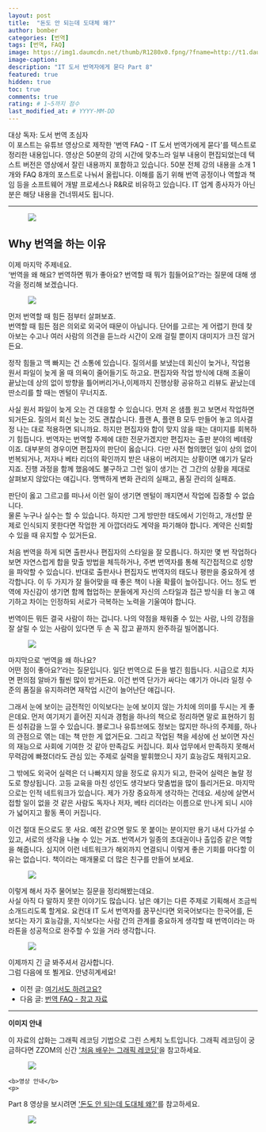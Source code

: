 ```yaml
---
layout: post
title:  "돈도 안 되는데 도대체 왜?"
author: bomber
categories: [번역]
tags: [번역, FAQ]
image: https://img1.daumcdn.net/thumb/R1280x0.fpng/?fname=http://t1.daumcdn.net/brunch/service/user/96Gy/image/3kxQjyVeTltHO5VgYLbDBkZLprQ.png
image-caption: 
description: "IT 도서 번역자에게 묻다 Part 8"
featured: true
hidden: true
toc: true
comments: true
rating: # 1~5까지 점수
last_modified_at: # YYYY-MM-DD
---
```



<div class="note">
<p>
대상 독자: 도서 번역 초심자<br/>
이 포스트는 유튜브 영상으로 제작한 '번역 FAQ - IT 도서 번역가에게 묻다'를 텍스트로 정리한 내용입니다. 영상은 50분의 강의 시간에 맞추느라 일부 내용이 편집되었는데 텍스트 버전은 영상에서 잘린 내용까지 포함하고 있습니다. 50분 전체 강의 내용을 소개 1개와 FAQ 8개의 포스트로 나눠서 올립니다. 
이해를 돕기 위해 번역 공정이나 역할과 책임 등을 소프트웨어 개발 프로세스나 R&R로 비유하고 있습니다. IT 업계 종사자가 아닌 분은 해당 내용을 건너뛰셔도 됩니다.
</p>
</div>

<hr/>



<figure>
<img class="large" src="https://img1.daumcdn.net/thumb/R1280x0.fpng/?fname=http://t1.daumcdn.net/brunch/service/user/96Gy/image/F9F8em4zbs7tYS3tw9mv1mGiPxc.png" alter="">
<figcaption class="center"></figcaption>
</figure>

## Why 번역을 하는 이유

이제 마지막 주제네요.<br/>
‘번역을 왜 해요? 번역하면 뭐가 좋아요? 번역할 때 뭐가 힘들어요?’라는 질문에 대해 생각을 정리해 보겠습니다.

<figure>
<img class="large" src="https://img1.daumcdn.net/thumb/R1280x0.fpng/?fname=http://t1.daumcdn.net/brunch/service/user/96Gy/image/AndzGAsL2NfH4GolsN8iYaPSwv0.png" alter="">
<figcaption class="center"></figcaption>
</figure>

먼저 번역할 때 힘든 점부터 살펴보죠.<br/>
번역할 때 힘든 점은 의외로 외국어 때문이 아닙니다. 단어를 고르는 게 어렵기 한데 찾아보는 수고나 여러 사람의 의견을 듣느라 시간이 오래 걸릴 뿐이지 대미지가 크진 않거든요.<br/>

정작 힘들고 맥 빠지는 건 소통에 있습니다. 질의서를 보냈는데 회신이 늦거나, 작업용 원서 파일이 늦게 올 때 의욕이 줄어들기도 하고요. 편집자와 작업 방식에 대해 조율이 끝났는데 상의 없이 방향을 틀어버리거나,이제까지 진행상황 공유하고 리뷰도 끝났는데 딴소리를 할 때는 멘털이 무너지죠.<br/> 

사실 원서 파일이 늦게 오는 건 대응할 수 있습니다. 먼저 온 샘플 원고 보면서 작업하면 되거든요. 질의서 회신 늦는 것도 괜찮습니다. 플랜 A, 플랜 B 모두 만들어 놓고 의사결정 나는 대로 적용하면 되니까요. 하지만 편집자와 합이 맞지 않을 때는 대미지를 회복하기 힘듭니다. 번역자는 번역할 주제에 대한 전문가겠지만 편집자는 출판 분야의 베테랑이죠. 대부분의 경우이면 편집자의 판단이 옳습니다. 다만 사전 협의했던 일이 상의 없이 번복되거나, 저자나 베타 리더의 확인까지 받은 내용이 버려지는 상황이면 얘기가 달라지죠. 진행 과정을 함께 했음에도 불구하고 그런 일이 생기는 건 그간의 상황을 제대로 살펴보지 않았다는 얘깁니다. 명백하게 변화 관리의 실패고, 품질 관리의 실패죠.<br/>

판단이 옳고 그르고를 떠나서 이런 일이 생기면 멘털이 깨지면서 작업에 집중할 수 없습니다.<br/>
물론 누구나 실수는 할 수 있습니다. 하지만 그게 방만한 태도에서 기인하고, 개선할 문제로 인식되지 못한다면 작업한 게 아깝더라도 계약을 파기해야 합니다. 계약은 신뢰할 수 있을 때 유지할 수 있거든요.<br/>

처음 번역을 하게 되면 출판사나 편집자의 스타일을 잘 모릅니다. 하지만 몇 번 작업하다 보면 자연스럽게 합을 맞출 방법을 체득하거나, 주변 번역자를 통해 직간접적으로 성향을 파악할 수 있습니다. 반대로 출판사나 편집자도 번역자의 태도나 평판을 중요하게 생각합니다. 이 두 가지가 잘 들어맞을 때 좋은 책이 나올 확률이 높아집니다. 어느 정도 번역에 자신감이 생기면 함께 협업하는 분들에게 자신의 스타일과 접근 방식을 터 놓고 얘기하고 차이는 인정하되 서로가 극복하는 노력을 기울여야 합니다.<br/>

번역이든 뭐든 결국 사람이 하는 겁니다. 나의 약점을 채워줄 수 있는 사람, 나의 강점을 잘 살릴 수 있는 사람이 있다면 두 손 꼭 잡고 끝까지 완주하길 빌어봅니다.

<figure>
<img class="large" src="https://img1.daumcdn.net/thumb/R1280x0.fpng/?fname=http://t1.daumcdn.net/brunch/service/user/96Gy/image/MpSzTIjwuK1eDze5eLCP8CD74U0.png" alter="">
<figcaption class="center"></figcaption>
</figure>

마지막으로 ‘번역을 왜 하나요?<br/>
어떤 점이 좋아요?’라는 질문입니다. 일단 번역으로 돈을 벌긴 힘듭니다. 시급으로 치자면 편의점 알바가 훨씬 많이 받거든요. 이건 번역 단가가 싸다는 얘기가 아니라 일정 수준의 품질을 유지하려면 재작업 시간이 늘어난단 얘깁니다.<br/>

그래서 눈에 보이는 금전적인 이익보다는 눈에 보이지 않는 가치에 의미를 두시는 게 좋은데요. 먼저 여기저기 흩어진 지식과 경험을 하나의 책으로 정리하면 말로 표현하기 힘든 성취감을 느낄 수 있습니다. 블로그나 유튜브에도 정보는 많지만 하나의 주제를, 하나의 관점으로 엮는 데는 책 만한 게 없거든요. 그리고 작업된 책을 세상에 선 보이면 자신의 재능으로 사회에 기여한 것 같아 만족감도 커집니다. 회사 업무에서 만족하지 못해서 무력감에 빠졌더라도 관심 있는 주제로 실력을 발휘했으니 자기 효능감도 채워지고요.<br/>

그 밖에도 외국어 실력은 더 나빠지지 않을 정도로 유지가 되고, 한국어 실력은 놀랄 정도로 향상됩니다. 고등 교육을 마친 성인도 생각보다 맞춤법을 많이 틀리거든요. 마지막으로는 인적 네트워크가 있습니다. 제가 가장 중요하게 생각하는 건데요. 세상에 살면서 접할 일이 없을 것 같은 사람도 독자나 저자, 베타 리더라는 이름으로 만나게 되니 시야가 넓어지고 활동 폭이 커집니다.<br/>

이건 절대 돈으로도 못 사요. 예전 같으면 말도 못 붙이는 분이지만 용기 내서 다가설 수 있고, 서로의 생각을 나눌 수 있는 거죠. 번역서가 일종의 초대권이나 출입증 같은 역할을 해줍니다. 심지어 이런 네트워크가 해외까지 연결되니 이렇게 좋은 기회를 마다할 이유는 없습니다. 책이라는 매개물로 더 많은 친구를 만들어 보세요.

<figure>
<img class="large" src="https://img1.daumcdn.net/thumb/R1280x0.fpng/?fname=http://t1.daumcdn.net/brunch/service/user/96Gy/image/tHlB1VLCZA7jLwZCttjitfIZw-s.png" alter="">
<figcaption class="center"></figcaption>
</figure>

이렇게 해서 자주 물어보는 질문을 정리해봤는데요.<br/>
사실 아직 다 말하지 못한 이야기도 많습니다. 남은 얘기는 다른 주제로 기획해서 조금씩 소개드리도록 할게요. 요컨대 IT 도서 번역자를 꿈꾸신다면 외국어보다는 한국어를, 돈보다는 자기 효능감을, 지식보다는 사람 간의 관계를 중요하게 생각할 때 번역이라는 마라톤을 성공적으로 완주할 수 있을 거라 생각합니다.<br/>

<figure>
<img class="large" src="https://img1.daumcdn.net/thumb/R1280x0.fpng/?fname=http://t1.daumcdn.net/brunch/service/user/96Gy/image/1q96amXCa9OnX7YtizxDy85OG00.png" alter="">
<figcaption class="center"></figcaption>
</figure>

이제까지 긴 글 봐주셔서 감사합니다.<br/>
그럼 다음에 또 뵐게요. 안녕히계세요!

<ul>
<li>
이전 글: <a href="{{ site.baseurl }}/faq-8-where" target="_blank">여기서도 하려고요?</a>
</li>
<li>
다음 글: <a href="{{ site.baseurl }}/faq-10-reference" target="_blank">번역 FAQ - 참고 자료</a>
</li>
</ul>

<hr/>

<div class="note">
    <b>이미지 안내</b>
    <p>
    이 자료의 삽화는 그래픽 레코딩 기법으로 그린 스케치 노트입니다. 그래픽 레코딩이 궁금하다면 ZZOM의 신간 <a href="http://aladin.kr/p/G4zvf" target="_blank">'처음 배우는 그래픽 레코딩'</a>을 참고하세요.
    </p>
    <figure>
    <img class="large" src="https://img1.daumcdn.net/thumb/R1280x0.fpng/?fname=http://t1.daumcdn.net/brunch/service/user/96Gy/image/qqqnmhAWZxfuZ8twG-cVZh5PVkE.png" alter="">
    </figure>

    <b>영상 안내</b>
    <p>
 Part 8 영상을 보시려면 <a href="https://youtu.be/KzRoMmDt-kw" target="_blank">'돈도 안 되는데 도대체 왜?'</a>를 참고하세요.
    </p>
    <figure>
    <img class="large" src="https://img1.daumcdn.net/thumb/R1280x0.fpng/?fname=http://t1.daumcdn.net/brunch/service/user/96Gy/image/3kxQjyVeTltHO5VgYLbDBkZLprQ.png" alter="">
    </figure>
</div>